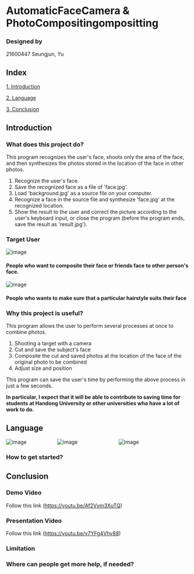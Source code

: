 # AutomaticFaceCamera & PhotoCompositingompositting

### Designed by

21600447 Seungjun, Yu

## Index

[1. Introduction](#introduction)

[2. Language](#language)

[3. Conclusion](#conclusion)

## Introduction

### What does this project do?

This program recognizes the user's face, shoots only the area of the face, and then synthesizes the photos stored in the location of the face in other photos.

1. Recognize the user's face.
2. Save the recognized face as a file of 'face.jpg'.
3. Load 'background.jpg' as a source file on your computer.
4. Recognize a face in the source file and synthesize 'face.jpg' at the recognized location.
5. Show the result to the user and correct the picture according to the user's keyboard input, or close the program (before the program ends, save the result as 'result.jpg').

### Target User
![image](https://user-images.githubusercontent.com/70478109/173190412-62b76e44-a66e-4961-b794-e9bf71138d6f.png)

#### People who want to composite their face or friends face to other person's face.

![image](https://user-images.githubusercontent.com/70478109/173190447-48a01cb9-4429-4b9a-8ace-761eece085f0.png)
#### People who wants to make sure that a particular hairstyle suits their face

### Why this project is useful?

This program allows the user to perform several processes at once to combine photos.


1. Shooting a target with a camera
2. Cut and save the subject's face
3. Composite the cut and saved photos at the location of the face of the original photo to be combined
4. Adjust size and position

This program can save the user's time by performing the above process in just a few seconds.


**In particular, I expect that it will be able to contribute to saving time for students at Handong University or other universities who have a lot of work to do.**

## Language

![image](https://user-images.githubusercontent.com/70478109/173190699-04a90331-f880-4125-8156-e50a617ce07d.png)      ![image](https://user-images.githubusercontent.com/70478109/173190737-c936d0be-843b-4e0c-90a2-b8b80b6dfb6e.png)        ![image](https://user-images.githubusercontent.com/70478109/173190767-b24119c8-9708-4d75-b286-32f999eb9f41.png)

### How to get started?

## Conclusion

### Demo Video

Follow this link
(https://youtu.be/Af2Vvm3XuTQ)

### Presentation Video

Follow this link
(https://youtu.be/v7YFg4Vhv88)

### Limitation

### Where can people get more help, if needed?

